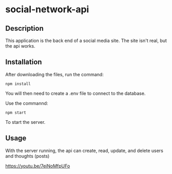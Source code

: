 # social-network-api

## Description
This application is the back end of a social media site. The site isn't real, but the api works.

## Installation

After downloading the files, run the command:

    npm install

You will then need to create a .env file to connect to the database.

Use the commannd:

    npm start
To start the server.

## Usage
With the server running, the api can create, read, update, and delete users and thoughts (posts)

https://youtu.be/7eiNoMfpUFo
